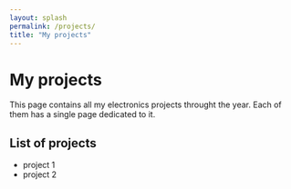 ```yaml
---
layout: splash
permalink: /projects/
title: "My projects"
---
```


# My projects

This page contains all my electronics projects throught the year. Each of them has a single page dedicated to it. 

## List of projects
- project 1
- project 2
